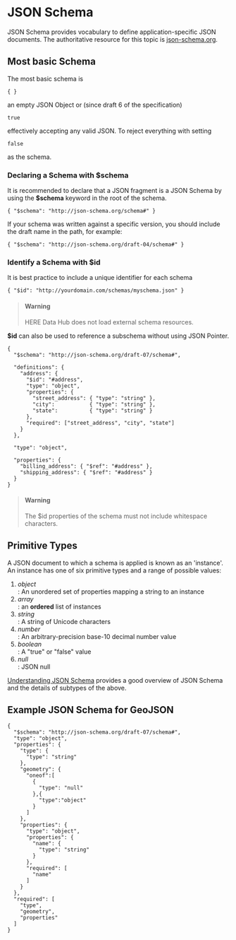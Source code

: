 # JSON Schema

JSON Schema provides vocabulary to define application-specific JSON documents. The authoritative resource for this topic is [json-schema.org](https://json-schema.org/).

## Most basic Schema

The most basic schema is  

```json5
{ }
```

an empty JSON Object or (since draft 6 of the specification)

```json5
true
```

effectively accepting any valid JSON.
To reject everything with setting

```json5
false
```

as the schema.

### Declaring a Schema with $schema

It is recommended to declare that a JSON fragment is a JSON Schema by using the **$schema** keyword in the root of the schema.

```json5
{ "$schema": "http://json-schema.org/schema#" }
```

If your schema was written against a specific version, you should include the draft name in the path, for example:

```json5
{ "$schema": "http://json-schema.org/draft-04/schema#" }
```

### Identify a Schema with $id

It is best practice to include a unique identifier for each schema

```json5
{ "$id": "http://yourdomain.com/schemas/myschema.json" }
```

> #### Warning
>
> HERE Data Hub does not load external schema resources.

**$id** can also be used to reference a subschema without using JSON Pointer.

```json5
{
  "$schema": "http://json-schema.org/draft-07/schema#",

  "definitions": {
    "address": {
      "$id": "#address",
      "type": "object",
      "properties": {
        "street_address": { "type": "string" },
        "city":           { "type": "string" },
        "state":          { "type": "string" }
      },
      "required": ["street_address", "city", "state"]
    }
  },

  "type": "object",

  "properties": {
    "billing_address": { "$ref": "#address" },
    "shipping_address": { "$ref": "#address" }
  }
}
```

> #### Warning
>
> The $id properties of the schema must not include whitespace characters.

## Primitive Types

A JSON document to which a schema is applied is known as an 'instance'. An instance has one of six primitive types and a range of possible values:

1. *object*  
: An unordered set of properties mapping a string to an instance
2. *array*  
: an **ordered** list of instances
3. *string*  
: A string of Unicode characters
4. *number*  
: An arbitrary-precision base-10 decimal number value
5. *boolean*  
: A "true" or "false" value</dd>
6. *null*  
: JSON null

[Understanding JSON Schema](https://json-schema.org/understanding-json-schema/) provides a good overview of JSON Schema and the details of subtypes of the above.

## Example JSON Schema for GeoJSON

```json5
{
  "$schema": "http://json-schema.org/draft-07/schema#",
  "type": "object",
  "properties": {
    "type": {
      "type": "string"
    },
    "geometry": {
      "oneof":[
        {
          "type": "null"
        },{
          "type":"object"
        }
      ]
    },
    "properties": {
      "type": "object",
      "properties": {
        "name": {
          "type": "string"
        }
      },
      "required": [
        "name"
      ]
    }
  },
  "required": [
    "type",
    "geometry",
    "properties"
  ]
}
```
